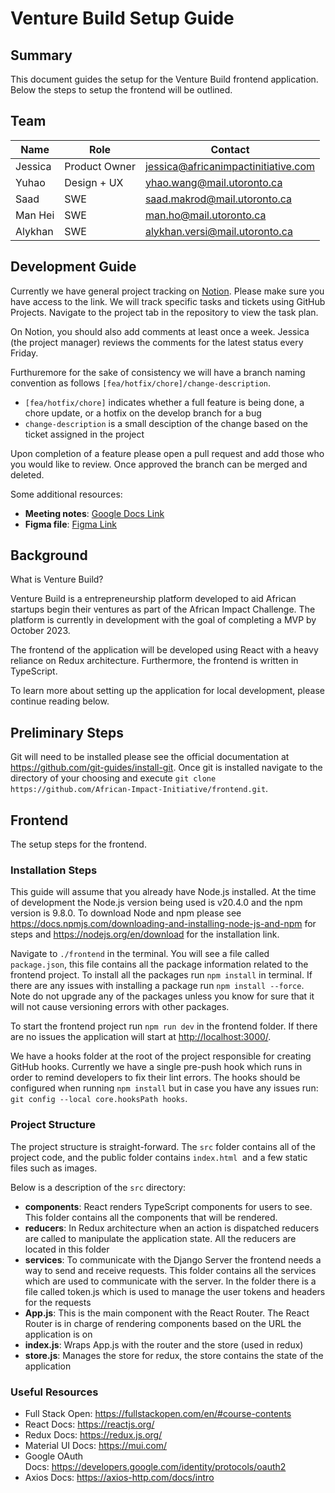 # Venture Build Setup Guide

## Summary

This document guides the setup for the Venture Build frontend application. Below the steps to setup the frontend will be outlined.

## Team

| Name | Role | Contact |
|---|---|---|
| Jessica | Product Owner | <jessica@africanimpactinitiative.com> |
| Yuhao | Design + UX | <yhao.wang@mail.utoronto.ca> |
| Saad | SWE | <saad.makrod@mail.utoronto.ca> |
| Man Hei | SWE | <man.ho@mail.utoronto.ca> |
| Alykhan | SWE | <alykhan.versi@mail.utoronto.ca> |

## Development Guide

Currently we have general project tracking on [Notion](https://www.notion.so/8ba829f8b0dd48e8a17ebd28df4d2d9a?v=81c9ee79dec94beda40c150972ceff65). Please make sure you have access to the link. We will track specific tasks and tickets using GitHub Projects. Navigate to the project tab in the repository to view the task plan.

On Notion, you should also add comments at least once a week. Jessica (the project manager) reviews the comments for the latest status every Friday.

Furthuremore for the sake of consistency we will have a branch naming convention as follows `[fea/hotfix/chore]/change-description`.

- `[fea/hotfix/chore]` indicates whether a full feature is being done, a chore update, or a hotfix on the develop branch for a bug
- `change-description` is a small desciption of the change based on the ticket assigned in the project

Upon completion of a feature please open a pull request and add those who you would like to review. Once approved the branch can be merged and deleted.

Some additional resources:

- **Meeting notes**: [Google Docs Link](https://docs.google.com/document/d/14ANfxa0CUgF6XR9H8Xx3c1zYaqNO5UxUAivhAaCX-ww/edit?usp=sharing)
- **Figma file**: [Figma Link](https://www.figma.com/file/o1aa3g3c8wKzJ0wgPhDmoe/Venture-Build-Design-Delivery?type=design&node-id=0-1&mode=design&t=afHZOu4M6Cui13YX-0)

## Background

What is Venture Build?

Venture Build is a entrepreneurship platform developed to aid African startups begin their ventures as part of the African Impact Challenge. The platform is currently in development with the goal of completing a MVP by October 2023.

The frontend of the application will be developed using React with a heavy reliance on Redux architecture. Furthermore, the frontend is written in TypeScript.

To learn more about setting up the application for local development, please continue reading below.

## Preliminary Steps

Git will need to be installed please see the official documentation at <https://github.com/git-guides/install-git>. Once git is installed navigate to the directory of your choosing and execute `git clone https://github.com/African-Impact-Initiative/frontend.git`.

## Frontend

The setup steps for the frontend.

### Installation Steps

This guide will assume that you already have Node.js installed. At the time of development the Node.js version being used is v20.4.0 and the npm version is 9.8.0. To download Node and npm please see <https://docs.npmjs.com/downloading-and-installing-node-js-and-npm> for steps and <https://nodejs.org/en/download> for the installation link.

Navigate to `./frontend` in the terminal. You will see a file called `package.json`, this file contains all the package information related to the frontend project. To install all the packages run `npm install` in terminal. If there are any issues with installing a package run `npm install --force`. Note do not upgrade any of the packages unless you know for sure that it will not cause versioning errors with other packages.

To start the frontend project run `npm run dev` in the frontend folder. If there are no issues the application will start at <http://localhost:3000/>.

We have a hooks folder at the root of the project responsible for creating GitHub hooks. Currently we have a single pre-push hook which runs in order to remind developers to fix their lint errors. The hooks should be configured when running `npm install` but in case you have any issues run: `git config --local core.hooksPath hooks`.

### Project Structure

The project structure is straight-forward. The `src` folder contains all of the project code, and the public folder contains `index.html`  and a few static files such as images.

Below is a description of the `src` directory:

- **components**: React renders TypeScript components for users to see. This folder contains all the components that will be rendered.
- **reducers**: In Redux architecture when an action is dispatched reducers are called to manipulate the application state. All the reducers are located in this folder
- **services**: To communicate with the Django Server the frontend needs a way to send and receive requests. This folder contains all the services which are used to communicate with the server. In the folder there is a file called token.js which is used to manage the user tokens and headers for the requests
- **App.js**: This is the main component with the React Router. The React Router is in charge of rendering components based on the URL the application is on
- **index.js**: Wraps App.js with the router and the store (used in redux)
- **store.js**: Manages the store for redux, the store contains the state of the application

### **Useful Resources**

- Full Stack Open: <https://fullstackopen.com/en/#course-contents>
- React Docs: <https://reactjs.org/>
- Redux Docs: <https://redux.js.org/>
- Material UI Docs: <https://mui.com/>
- Google OAuth Docs: <https://developers.google.com/identity/protocols/oauth2>
- Axios Docs: <https://axios-http.com/docs/intro>
